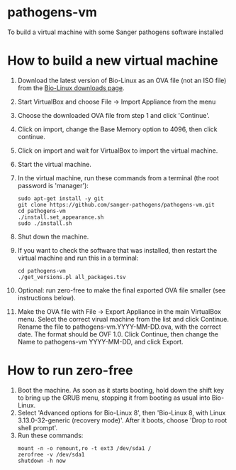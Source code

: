 pathogens-vm
============

To build a virtual machine with some Sanger pathogens software installed


How to build a new virtual machine
==================================

1. Download the latest version of Bio-Linux
as an OVA file (not an ISO file) from the
[Bio-Linux downloads page](http://environmentalomics.org/bio-linux-download/).
2. Start VirtualBox and choose File -> Import Appliance from the menu
3. Choose the downloaded OVA file from step 1 and click 'Continue'.
4. Click on import, change the Base Memory option to 4096, then click
continue.
5. Click on import and wait for VirtualBox to import the virtual machine.
6. Start the virtual machine.
7. In the virtual machine, run these commands from a terminal
(the root password is 'manager'):

    ```
    sudo apt-get install -y git
    git clone https://github.com/sanger-pathogens/pathogens-vm.git
    cd pathogens-vm
    ./install.set_appearance.sh
    sudo ./install.sh
    ```

8. Shut down the machine.
9. If you want to check the software that was installed, then restart
the virtual machine and run this in a terminal:

    ```
    cd pathogens-vm
    ./get_versions.pl all_packages.tsv
    ```

10. Optional: run zero-free to make the final exported OVA file smaller
(see instructions below).
11. Make the OVA file with File -> Export Appliance in the main
VirtualBox menu.
Select the correct virual machine from the list
and click Continue. Rename the file to pathogens-vm.YYYY-MM-DD.ova, with
the correct date. The format should be OVF 1.0. Click Continue, then
change the Name to pathogens-vm YYYY-MM-DD, and click Export.


How to run zero-free
====================

1. Boot the machine. As soon as it starts booting, hold down
the shift key to bring up the GRUB menu, stopping it from
booting as usual into Bio-Linux.
2. Select 'Advanced options for Bio-Linux 8', then
'Bio-Linux 8, with Linux 3.13.0-32-generic (recovery mode)'.
After it boots, choose 'Drop to root shell prompt'.
3. Run these commands:
    ```
    mount -n -o remount,ro -t ext3 /dev/sda1 /
    zerofree -v /dev/sda1
    shutdown -h now
    ```
